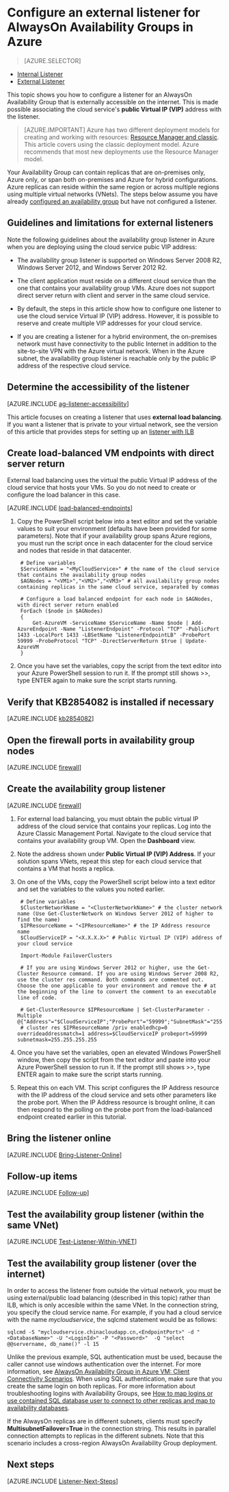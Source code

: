 <!-- rename to virtual-machines-windows-classic-ps-sql-ext-listener -->

<properties
	pageTitle="Configure an external Listener for AlwaysOn Availability Groups | Azure"
	description="This tutorial walks you through steps of creating an AlwaysOn Availability Group Listener in Azure that is externally accessible by using the public Virtual IP address of the associated cloud service."
	services="virtual-machines"
	documentationCenter="na"
	authors="rothja"
	manager="jeffreyg"
	editor="monicar"
	tags="azure-service-management" />
<tags
	ms.service="virtual-machines"
	ms.date="02/03/2016"
	wacn.date=""/>

# Configure an external listener for AlwaysOn Availability Groups in Azure

> [AZURE.SELECTOR]
- [Internal Listener](/documentation/articles/virtual-machines-windows-classic-ps-sql-int-listener/)
- [External Listener](/documentation/articles/virtual-machines-windows-classic-ps-sql-ext-listener/)

This topic shows you how to configure a listener for an AlwaysOn Availability Group that is externally accessible on the internet. This is made possible associating the cloud service's **public Virtual IP (VIP)** address with the listener.

> [AZURE.IMPORTANT] Azure has two different deployment models for creating and working with resources:  [Resource Manager and classic](/documentation/articles/resource-manager-deployment-model/).  This article covers using the classic deployment model. Azure recommends that most new deployments use the Resource Manager model.

Your Availability Group can contain replicas that are on-premises only, Azure only, or span both on-premises and Azure for hybrid configurations. Azure replicas can reside within the same region or across multiple regions using multiple virtual networks (VNets). The steps below assume you have already [configured an availability group](/documentation/articles/virtual-machines-windows-classic-portal-sql-alwayson-availability-groups/) but have not configured a listener.

## Guidelines and limitations for external listeners

Note the following guidelines about the availability group listener in Azure when you are deploying using the cloud service pubic VIP address:

- The availability group listener is supported on Windows Server 2008 R2, Windows Server 2012, and Windows Server 2012 R2.

- The client application must reside on a different cloud service than the one that contains your availability group VMs. Azure does not support direct server return with client and server in the same cloud service.

- By default, the steps in this article show how to configure one listener to use the cloud service Virtual IP (VIP) address. However, it is possible to reserve and create multiple VIP addresses for your cloud service.

- If you are creating a listener for a hybrid environment, the on-premises network must have connectivity to the public Internet in addition to the site-to-site VPN with the Azure virtual network. When in the Azure subnet, the availability group listener is reachable only by the public IP address of the respective cloud service.

## Determine the accessibility of the listener

[AZURE.INCLUDE [ag-listener-accessibility](../includes/virtual-machines-ag-listener-determine-accessibility.md)]

This article focuses on creating a listener that uses **external load balancing**. If you want a listener that is private to your virtual network, see the version of this article that provides steps for setting up an [listener with ILB](/documentation/articles/virtual-machines-windows-classic-ps-sql-int-listener/)

## Create load-balanced VM endpoints with direct server return

External load balancing uses the virtual the public Virtual IP address of the cloud service that hosts your VMs. So you do not need to create or configure the load balancer in this case.

[AZURE.INCLUDE [load-balanced-endpoints](../includes/virtual-machines-ag-listener-load-balanced-endpoints.md)]

1. Copy the PowerShell script below into a text editor and set the variable values to suit your environment (defaults have been provided for some parameters). Note that if your availability group spans Azure regions, you must run the script once in each datacenter for the cloud service and nodes that reside in that datacenter.

		# Define variables
		$ServiceName = "<MyCloudService>" # the name of the cloud service that contains the availability group nodes
		$AGNodes = "<VM1>","<VM2>","<VM3>" # all availability group nodes containing replicas in the same cloud service, separated by commas

		# Configure a load balanced endpoint for each node in $AGNodes, with direct server return enabled
		ForEach ($node in $AGNodes)
		{
		    Get-AzureVM -ServiceName $ServiceName -Name $node | Add-AzureEndpoint -Name "ListenerEndpoint" -Protocol "TCP" -PublicPort 1433 -LocalPort 1433 -LBSetName "ListenerEndpointLB" -ProbePort 59999 -ProbeProtocol "TCP" -DirectServerReturn $true | Update-AzureVM
		}

1. Once you have set the variables, copy the script from the text editor into your Azure PowerShell session to run it. If the prompt still shows >>, type ENTER again to make sure the script starts running.

## Verify that KB2854082 is installed if necessary

[AZURE.INCLUDE [kb2854082](../includes/virtual-machines-ag-listener-kb2854082.md)]

## Open the firewall ports in availability group nodes

[AZURE.INCLUDE [firewall](../includes/virtual-machines-ag-listener-open-firewall.md)]

## Create the availability group listener

[AZURE.INCLUDE [firewall](../includes/virtual-machines-ag-listener-create-listener.md)]

1. For external load balancing, you must obtain the public virtual IP address of the cloud service that contains your replicas. Log into the Azure Classic Management Portal. Navigate to the cloud service that contains your availability group VM. Open the **Dashboard** view.

3. Note the address shown under **Public Virtual IP (VIP) Address**. If your solution spans VNets, repeat this step for each cloud service that contains a VM that hosts a replica.

4. On one of the VMs, copy the PowerShell script below into a text editor and set the variables to the values you noted earlier.

		# Define variables
		$ClusterNetworkName = "<ClusterNetworkName>" # the cluster network name (Use Get-ClusterNetwork on Windows Server 2012 of higher to find the name)
		$IPResourceName = "<IPResourceName>" # the IP Address resource name
		$CloudServiceIP = "<X.X.X.X>" # Public Virtual IP (VIP) address of your cloud service

		Import-Module FailoverClusters

		# If you are using Windows Server 2012 or higher, use the Get-Cluster Resource command. If you are using Windows Server 2008 R2, use the cluster res command. Both commands are commented out. Choose the one applicable to your environment and remove the # at the beginning of the line to convert the comment to an executable line of code.

		# Get-ClusterResource $IPResourceName | Set-ClusterParameter -Multiple @{"Address"="$CloudServiceIP";"ProbePort"="59999";"SubnetMask"="255.255.255.255";"Network"="$ClusterNetworkName";"OverrideAddressMatch"=1;"EnableDhcp"=0}
		# cluster res $IPResourceName /priv enabledhcp=0 overrideaddressmatch=1 address=$CloudServiceIP probeport=59999  subnetmask=255.255.255.255


1. Once you have set the variables, open an elevated Windows PowerShell window, then copy the script from the text editor and paste into your Azure PowerShell session to run it. If the prompt still shows >>, type ENTER again to make sure the script starts running.

1. Repeat this on each VM. This script configures the IP Address resource with the IP address of the cloud service and sets other parameters like the probe port. When the IP Address resource is brought online, it can then respond to the polling on the probe port from the load-balanced endpoint created earlier in this tutorial.

## Bring the listener online

[AZURE.INCLUDE [Bring-Listener-Online](../includes/virtual-machines-ag-listener-bring-online.md)]

## Follow-up items

[AZURE.INCLUDE [Follow-up](../includes/virtual-machines-ag-listener-follow-up.md)]

## Test the availability group listener (within the same VNet)

[AZURE.INCLUDE [Test-Listener-Within-VNET](../includes/virtual-machines-ag-listener-test.md)]

## Test the availability group listener (over the internet)

In order to access the listener from outside the virtual network, you must be using external/public load balancing (described in this topic) rather than ILB, which is only accesible within the same VNet. In the connection string, you specify the cloud service name. For example, if you had a cloud service with the name *mycloudservice*, the sqlcmd statement would be as follows:

	sqlcmd -S "mycloudservice.chinacloudapp.cn,<EndpointPort>" -d "<DatabaseName>" -U "<LoginId>" -P "<Password>"  -Q "select @@servername, db_name()" -l 15

Unlike the previous example, SQL authentication must be used, because the caller cannot use windows authentication over the internet. For more information, see [AlwaysOn Availability Group in Azure VM: Client Connectivity Scenarios](http://blogs.msdn.com/b/sqlcat/archive/2014/02/03/alwayson-availability-group-in-windows-azure-vm-client-connectivity-scenarios.aspx). When using SQL authentication, make sure that you create the same login on both replicas. For more information about troubleshooting logins with Availability Groups, see [How to map logins or use contained SQL database user to connect to other replicas and map to availability databases](http://blogs.msdn.com/b/alwaysonpro/archive/2014/02/19/how-to-map-logins-or-use-contained-sql-database-user-to-connect-to-other-replicas-and-map-to-availability-databases.aspx).

If the AlwaysOn replicas are in different subnets, clients must specify **MultisubnetFailover=True** in the connection string. This results in parallel connection attempts to replicas in the different subnets. Note that this scenario includes a cross-region AlwaysOn Availability Group deployment.

## Next steps

[AZURE.INCLUDE [Listener-Next-Steps](../includes/virtual-machines-ag-listener-next-steps.md)]
